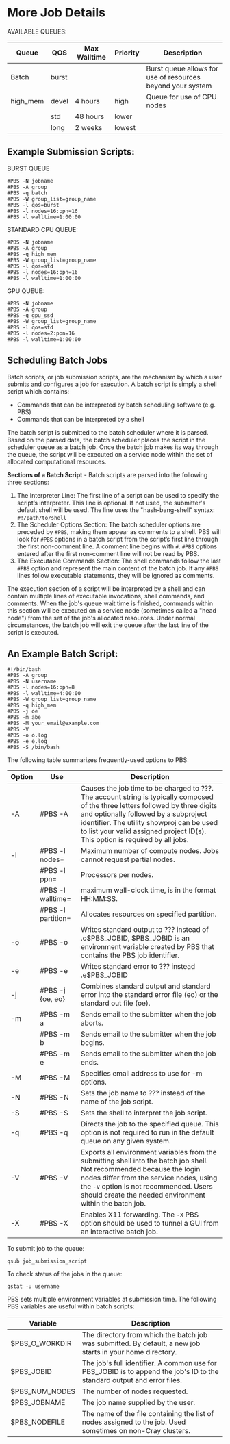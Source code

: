 # More Job Details

AVAILABLE QUEUES:

Queue    | QOS   | Max Walltime | Priority | Description
-------- | ----- | ------------ | -------- | -----------------------------------------------------------------
Batch    | burst |              |          | Burst queue allows for use of resources beyond your system
high_mem | devel | 4 hours      | high     | Queue for use of CPU nodes
         | std   | 48 hours     | lower    |
         | long  | 2 weeks      | lowest   |


## Example Submission Scripts:

BURST QUEUE

```text
#PBS -N jobname
#PBS -A group
#PBS -q batch
#PBS -W group_list=group_name
#PBS -l qos=burst
#PBS -l nodes=16:ppn=16
#PBS -l walltime=1:00:00
```

STANDARD CPU QUEUE:

```text
#PBS -N jobname
#PBS -A group
#PBS -q high_mem
#PBS -W group_list=group_name
#PBS -l qos=std
#PBS -l nodes=16:ppn=16
#PBS -l walltime=1:00:00
```

GPU QUEUE:

```text
#PBS -N jobname
#PBS -A group
#PBS -q gpu_ssd
#PBS -W group_list=group_name
#PBS -l qos=std
#PBS -l nodes=2:ppn=16
#PBS -l walltime=1:00:00
```

## Scheduling Batch Jobs

Batch scripts, or job submission scripts, are the mechanism by which a user submits and configures a job for execution. A batch script is simply a shell script which contains:

* Commands that can be interpreted by batch scheduling software (e.g. PBS)
* Commands that can be interpreted by a shell

The batch script is submitted to the batch scheduler where it is parsed. Based on the parsed data, the batch scheduler places the script in the scheduler queue as a batch job. Once the batch job makes its way through the queue, the script will be executed on a service node within the set of allocated computational resources.

 **Sections of a Batch Script** - Batch scripts are parsed into the following three sections:

1. The Interpreter Line: The first line of a script can be used to specify the script’s interpreter. This line is optional. If not used, the submitter's default shell will be used. The line uses the "hash-bang-shell" syntax: `#!/path/to/shell`
2. The Scheduler Options Section: The batch scheduler options are preceded by `#PBS`, making them appear as comments to a shell. PBS will look for `#PBS` options in a batch script from the script’s first line through the first non-comment line. A comment line begins with `#`. `#PBS` options entered after the first non-comment line will not be read by PBS.
3. The Executable Commands Section: The shell commands follow the last `#PBS` option and represent the main content of the batch job. If any `#PBS` lines follow executable statements, they will be ignored as comments.

The execution section of a script will be interpreted by a shell and can contain multiple lines of executable invocations, shell commands, and comments. When the job's queue wait time is finished, commands within this section will be executed on a service node (sometimes called a "head node") from the set of the job's allocated resources. Under normal circumstances, the batch job will exit the queue after the last line of the script is executed.

## An Example Batch Script:

```text
#!/bin/bash
#PBS -A group
#PBS -N username
#PBS -l nodes=16:ppn=8
#PBS -l walltime=4:00:00
#PBS -W group_list=group_name
#PBS -q high_mem
#PBS -j oe
#PBS -m abe
#PBS -M your_email@example.com
#PBS -V
#PBS -o o.log
#PBS -e e.log
#PBS -S /bin/bash
```

The following table summarizes frequently-used options to PBS:

Option | Use                | Description
------ | ------------------ | ------------------------------------------------------------------------------
-A     | #PBS -A            | Causes the job time to be charged to ???. The account string is typically composed of the three letters followed by three digits and optionally followed by a subproject identifier. The utility showproj can be used to list your valid assigned project ID(s). This option is required by all jobs.
-l     | #PBS -l nodes=     | Maximum number of compute nodes. Jobs cannot request partial nodes.
       | #PBS -l ppn=       | Processors per nodes.
       | #PBS -l walltime=  | maximum wall-clock time, is in the format HH:MM:SS.
       | #PBS -l partition= | Allocates resources on specified partition.
-o     | #PBS -o            | Writes standard output to ??? instead of .o$PBS_JOBID, $PBS_JOBID is an environment variable created by PBS that contains the PBS job identifier.
-e     | #PBS -e            | Writes standard error to ??? instead .e$PBS_JOBID
-j     | #PBS -j {oe, eo}   | Combines standard output and standard error into the standard error file (eo) or the standard out file (oe).
-m     | #PBS -m a          | Sends email to the submitter when the job aborts.
       | #PBS -m b          | Sends email to the submitter when the job begins.
       | #PBS -m e          | Sends email to the submitter when the job ends.
-M     | #PBS -M            | Specifies email address to use for -m options.
-N     | #PBS -N            | Sets the job name to ??? instead of the name of the job script.
-S     | #PBS -S            | Sets the shell to interpret the job script.
-q     | #PBS -q            | Directs the job to the specified queue. This option is not required to run in the default queue on any given system.
-V     | #PBS -V            | Exports all environment variables from the submitting shell into the batch job shell. Not recommended because the login nodes differ from the service nodes, using the `-V` option is not recommended. Users should create the needed environment within the batch job.
-X     | #PBS -X            | Enables X11 forwarding. The `-X` PBS option should be used to tunnel a GUI from an interactive batch job.


To submit job to the queue:

`qsub job_submission_script`

To check status of the jobs in the queue:

`qstat -u username`

PBS sets multiple environment variables at submission time. The following PBS variables are useful within batch scripts:

Variable       | Description
-------------- | -----------------------------------------------------------------------------------------------------------------------
$PBS_O_WORKDIR | The directory from which the batch job was submitted. By default, a new job starts in your home directory.
$PBS_JOBID     | The job's full identifier. A common use for PBS_JOBID is to append the job's ID to the standard output and error files.
$PBS_NUM_NODES | The number of nodes requested.
$PBS_JOBNAME   | The job name supplied by the user.
$PBS_NODEFILE  | The name of the file containing the list of nodes assigned to the job. Used sometimes on non-Cray clusters.
